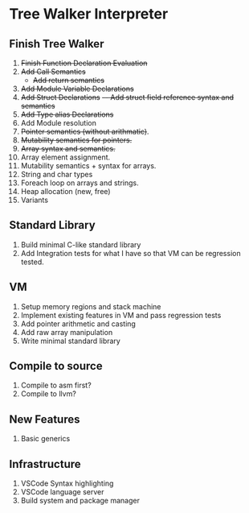 # Tree Walker Interpreter

## Finish Tree Walker
 1. ~~Finish Function Declaration Evaluation~~
 2. ~~Add Call Semantics~~
    - ~~Add return semantics~~
 3. ~~Add Module Variable Declarations~~
 4. ~~Add Struct Declarations~~
   ~~-- Add struct field reference syntax and semantics~~
 5. ~~Add Type alias Declarations~~
 6. Add Module resolution
 7. ~~Pointer semantics (without arithmatic)~~.
 8. ~~Mutability semantics for pointers.~~
 9. ~~Array syntax and semantics.~~
 10. Array element assignment.
 11. Mutability semantics + syntax for arrays.
 12. String and char types
 13. Foreach loop on arrays and strings.
 14. Heap allocation (new, free)
 15. Variants

## Standard Library
 1. Build minimal C-like standard library
 2. Add Integration tests for what I have so that VM can be regression tested.

## VM
 1. Setup memory regions and stack machine
 2. Implement existing features in VM and pass regression tests
 3. Add pointer arithmetic and casting
 4. Add raw array manipulation
 5. Write minimal standard library

## Compile to source
 1. Compile to asm first?
 2. Compile to llvm?

## New Features
 1. Basic generics

## Infrastructure
 1. VSCode Syntax highlighting
 2. VSCode language server
 3. Build system and package manager
